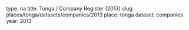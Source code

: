 type: na
title: Tonga / Company Register (2013)
slug: places/tonga/datasets/companies/2013
place: tonga
dataset: companies
year: 2013
